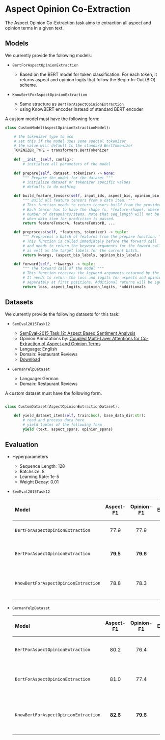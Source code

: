 # Aspect Opinion Co-Extraction

The Aspect Opinion Co-Extraction task aims to extraction all aspect and opinion terms in a given text.

## Models

We currently provide the following models:

- `BertForAspectOpinionExtraction`

    - Based on the BERT model for token classification. For each token, it returns aspect and opinion logits that follow the Begin-In-Out (BIO) scheme.

- `KnowBertForAspectOpinionExtraction`

    - Same structure as `BertForAspectOpinionExtraction`
    - using KnowBERT encoder instead of standard BERT encoder


A custom model must have the following form:
```python
class CustomModel(AspectOpinionExtractionModel):

    # the tokenizer type to use
    # set this if the model uses some special tokenizer
    # the value will default to the standard BertTokenizer
    TOKENIZER_TYPE = transformers.BertTokenizer
    
    def __init__(self, config):
        # initialize all parameters of the model
    
    def prepare(self, dataset, tokenizer) -> None:
        """ Prepare the model for the dataset """
        # initialize dataset or tokenizer specific values
        # defaults to do nothing

    def build_feature_tensors(self, input_ids, aspect_bio, opinion_bio, seq_length, tokenizer) -> tuple:
        """ Build all feature tensors from a data item. """
        # This function needs to return tensors build from the provided features. 
        # Each tensor has to have the shape (n, *feature-shape), where n is the 
        # number of datapoints/items. Note that seq_length will not be set 
        # when data item for prediction is passed.
        return featureTensorA, featureTensorB, ...

    def preprocess(self, *features, tokenizer) -> tuple:
        """ Preprocess a batch of features from the prepare function. """
        # This function is called immediately before the forward call
        # and needs to return the keyword arguments for the foward call 
        # as well as the target labels for the current batch.
        return kwargs, (aspect_bio_labels, opinion_bio_labels)

    def forward(self, **kwargs) -> tuple:
        """ The forward call of the model """
        # This function receives the keyword arguments returned by the preprocess function.
        # It needs to return the loss and logits for aspects and opinion of the current batch 
        # separately at first positions. Additional returns will be ignored.
        return loss, aspect_logits, opinion_logits, *additionals

```

## Datasets

We currently provide the following datasets for this task:

- `SemEval2015Task12`
    - [SemEval-2015 Task 12: Aspect Based Sentiment Analysis](https://www.aclweb.org/anthology/S15-2082/)
    - Opinion Annotations by: [Coupled Multi-Layer Attentions
for Co-Extraction of Aspect and Opinion Terms](https://www.aaai.org/Conferences/AAAI/2017/PreliminaryPapers/15-Wang-W-14441.pdf)
    - Language: English
    - Domain: Restaurant Reviews
    - [Download](https://github.com/happywwy/Coupled-Multi-layer-Attentions/tree/master/util/data_semEval)

- `GermanYelpDataset`
    - Language: German
    - Domain: Restaurant Reviews

A custom dataset must have the following form.
```python

class CustomDataset(AspectOpinionExtractionDataset):
    
    def yield_dataset_item(self, train:bool, base_data_dir:str):
        # read and process data here
        # yield tuples of the following form 
        yield (text, aspect_spans, opinion_spans)

```

## Evaluation

- Hyperparameters
    - Sequence Length: 128
    - Batchsize: 8
    - Learning Rate: 1e-5
    - Weight Decay: 0.01

- `SemEval2015Task12`

    |                 Model                |  Aspect-F1  |  Opinion-F1  | Epochs |   Pretrained Model Name           |
    | :----------------------------------- | :---------: | :----------: | :----: | :-------------------------------- |
    | `BertForAspectOpinionExtraction`     |     77.9    |     77.9     |   12   |  bert-base-uncased                |
    | `BertForAspectOpinionExtraction`     |   **79.5**  |   **79.6**   |   30   |  bert-base-uncased-yelp           |
    | `KnowBertForAspectOpinionExtraction` |     78.8    |     78.3     |   28   |  bert-base-uncased-senticnet-yelp |

- `GermanYelpDataset`

    |                 Model                |  Aspect-F1  |  Opinion-F1  | Epochs |   Pretrained Model Name                |
    | :----------------------------------- | :---------: | :----------: | :----: | :------------------------------------- |
    | `BertForAspectOpinionExtraction`     |     80.2    |     76.4     |   30   |  bert-base-german-cased                |
    | `BertForAspectOpinionExtraction`     |     81.0    |     77.4     |   11   |  bert-base-german-cased-yelp           |
    | `KnowBertForAspectOpinionExtraction` |   **82.6**  |   **79.6**   |   19   |  bert-base-german-cased-senticnet-yelp |
